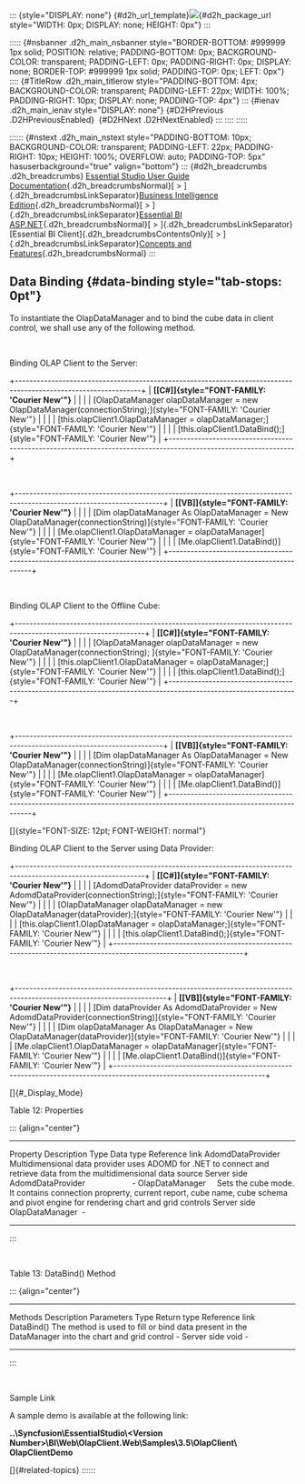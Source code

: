 ::: {style="DISPLAY: none"}
[](ms-xhelp:///?Id=d2h_url_template){#d2h_url_template}![](!package_url!){#d2h_package_url style="WIDTH: 0px; DISPLAY: none; HEIGHT: 0px"}
:::

::::: {#nsbanner .d2h_main_nsbanner style="BORDER-BOTTOM: #999999 1px solid; POSITION: relative; PADDING-BOTTOM: 0px; BACKGROUND-COLOR: transparent; PADDING-LEFT: 0px; PADDING-RIGHT: 0px; DISPLAY: none; BORDER-TOP: #999999 1px solid; PADDING-TOP: 0px; LEFT: 0px"}
:::: {#TitleRow .d2h_main_titlerow style="PADDING-BOTTOM: 4px; BACKGROUND-COLOR: transparent; PADDING-LEFT: 22px; WIDTH: 100%; PADDING-RIGHT: 10px; DISPLAY: none; PADDING-TOP: 4px"}
::: {#ienav .d2h_main_ienav style="DISPLAY: none"}
[](ms-xhelp:///?Id=01073408-6fb5-4943-a653-da9fd3358a53){#D2HPrevious .D2HPreviousEnabled}  [](ms-xhelp:///?Id=3201d260-ac75-44e9-a6a8-89fb0852ba7e){#D2HNext .D2HNextEnabled}
:::
::::
:::::

:::::: {#nstext .d2h_main_nstext style="PADDING-BOTTOM: 10px; BACKGROUND-COLOR: transparent; PADDING-LEFT: 22px; PADDING-RIGHT: 10px; HEIGHT: 100%; OVERFLOW: auto; PADDING-TOP: 5px" hasuserbackground="true" valign="bottom"}
::: {#d2h_breadcrumbs .d2h_breadcrumbs}
[Essential Studio User Guide Documentation](ms-xhelp:///?Id=12457748-09e3-4d74-a240-8e049cedf030){.d2h_breadcrumbsNormal}[ \> ]{.d2h_breadcrumbsLinkSeparator}[Business Intelligence Edition](ms-xhelp:///?Id=fdf33dd8-62b2-47b9-ad7b-fc50e590bca5){.d2h_breadcrumbsNormal}[ \> ]{.d2h_breadcrumbsLinkSeparator}[Essential BI ASP.NET](ms-xhelp:///?Id=99c6694e-59c3-4c59-abb5-ce9ce9a948bc){.d2h_breadcrumbsNormal}[ \> ]{.d2h_breadcrumbsLinkSeparator}[Essential BI Client]{.d2h_breadcrumbsContentsOnly}[ \> ]{.d2h_breadcrumbsLinkSeparator}[Concepts and Features](ms-xhelp:///?Id=01073408-6fb5-4943-a653-da9fd3358a53){.d2h_breadcrumbsNormal}
:::

## Data Binding {#data-binding style="tab-stops: 0pt"}

To instantiate the OlapDataManager and to bind the cube data in client control, we shall use any of the following method.

 

Binding OLAP Client to the Server:

+----------------------------------------------------------------------------------------------------------------+
| **[\[C#\]]{style="FONT-FAMILY: 'Courier New'"}**                                                               |
|                                                                                                                |
| [OlapDataManager olapDataManager = new OlapDataManager(connectionString);]{style="FONT-FAMILY: 'Courier New'"} |
|                                                                                                                |
| [this.olapClient1.OlapDataManager = olapDataManager;]{style="FONT-FAMILY: 'Courier New'"}                      |
|                                                                                                                |
| [this.olapClient1.DataBind();]{style="FONT-FAMILY: 'Courier New'"}                                             |
+----------------------------------------------------------------------------------------------------------------+

 

+----------------------------------------------------------------------------------------------------------------------+
| **[\[VB\]]{style="FONT-FAMILY: 'Courier New'"}**                                                                     |
|                                                                                                                      |
| [Dim olapDataManager As OlapDataManager = New OlapDataManager(connectionString)]{style="FONT-FAMILY: 'Courier New'"} |
|                                                                                                                      |
| [Me.olapClient1.OlapDataManager = olapDataManager]{style="FONT-FAMILY: 'Courier New'"}                               |
|                                                                                                                      |
| [Me.olapClient1.DataBind()]{style="FONT-FAMILY: 'Courier New'"}                                                      |
+----------------------------------------------------------------------------------------------------------------------+

 

Binding OLAP Client to the Offline Cube:

+-----------------------------------------------------------------------------------------------------------------+
| **[\[C#\]]{style="FONT-FAMILY: 'Courier New'"}**                                                                |
|                                                                                                                 |
| [OlapDataManager olapDataManager = new OlapDataManager(connectionString); ]{style="FONT-FAMILY: 'Courier New'"} |
|                                                                                                                 |
| [this.olapClient1.OlapDataManager = olapDataManager;]{style="FONT-FAMILY: 'Courier New'"}                       |
|                                                                                                                 |
| [this.olapClient1.DataBind();]{style="FONT-FAMILY: 'Courier New'"}                                              |
+-----------------------------------------------------------------------------------------------------------------+

 

+----------------------------------------------------------------------------------------------------------------------+
| **[\[VB\]]{style="FONT-FAMILY: 'Courier New'"}**                                                                     |
|                                                                                                                      |
| [Dim olapDataManager As OlapDataManager = New OlapDataManager(connectionString)]{style="FONT-FAMILY: 'Courier New'"} |
|                                                                                                                      |
| [Me.olapClient1.OlapDataManager = olapDataManager]{style="FONT-FAMILY: 'Courier New'"}                               |
|                                                                                                                      |
| [Me.olapClient1.DataBind()]{style="FONT-FAMILY: 'Courier New'"}                                                      |
+----------------------------------------------------------------------------------------------------------------------+

[]{style="FONT-SIZE: 12pt; FONT-WEIGHT: normal"} 

Binding OLAP Client to the Server using Data Provider:

+-----------------------------------------------------------------------------------------------------------------+
| **[\[C#\]]{style="FONT-FAMILY: 'Courier New'"}**                                                                |
|                                                                                                                 |
| [AdomdDataProvider dataProvider = new AdomdDataProvider(connectionString);]{style="FONT-FAMILY: 'Courier New'"} |
|                                                                                                                 |
| [OlapDataManager olapDataManager = new OlapDataManager(dataProvider);]{style="FONT-FAMILY: 'Courier New'"}      |
|                                                                                                                 |
| [this.olapClient1.OlapDataManager = olapDataManager;]{style="FONT-FAMILY: 'Courier New'"}                       |
|                                                                                                                 |
| [this.olapClient1.DataBind();]{style="FONT-FAMILY: 'Courier New'"}                                              |
+-----------------------------------------------------------------------------------------------------------------+

 

+-----------------------------------------------------------------------------------------------------------------------+
| **[\[VB\]]{style="FONT-FAMILY: 'Courier New'"}**                                                                      |
|                                                                                                                       |
| [Dim dataProvider As AdomdDataProvider = New AdomdDataProvider(connectionString)]{style="FONT-FAMILY: 'Courier New'"} |
|                                                                                                                       |
| [Dim olapDataManager As OlapDataManager = New OlapDataManager(dataProvider)]{style="FONT-FAMILY: 'Courier New'"}      |
|                                                                                                                       |
| [Me.olapClient1.OlapDataManager = olapDataManager]{style="FONT-FAMILY: 'Courier New'"}                                |
|                                                                                                                       |
| [Me.olapClient1.DataBind()]{style="FONT-FAMILY: 'Courier New'"}                                                       |
+-----------------------------------------------------------------------------------------------------------------------+

[]{#_Display_Mode} 

Table 12: Properties

::: {align="center"}
  --------------------- ----------------------------------------------------------------------------------------------------------------------------------------------------- ------------- ------------------- -----------------------
  Property              Description                                                                                                                                           Type          Data type           Reference link
  AdomdDataProvider     Multidimensional data provider uses ADOMD for .NET to connect and retrieve data from the multidimensional data source                                 Server side   AdomdDataProvider                       -
  OlapDataManager       Sets the cube mode. It contains connection proprerty, current report, cube name, cube schema and pivot engine for rendering chart and grid controls   Server side   OlapDataManager     \-
  --------------------- ----------------------------------------------------------------------------------------------------------------------------------------------------- ------------- ------------------- -----------------------
:::

 

Table 13: DataBind() Method

::: {align="center"}
  ------------ ---------------------------------------------------------------------------------------------------- ------------ ------------- ------------- ----------------
  Methods      Description                                                                                          Parameters   Type          Return type   Reference link
  DataBind()   The method is used to fill or bind data present in the DataManager into the chart and grid control   \-           Server side   void          \-
  ------------ ---------------------------------------------------------------------------------------------------- ------------ ------------- ------------- ----------------
:::

 

Sample Link

A sample demo is available at the following link:

**..\\Syncfusion\\EssentialStudio\\\<Version Number\>\\BI\\Web\\OlapClient.Web\\Samples\\3.5\\OlapClient\\ OlapClientDemo**

[]{#related-topics}
::::::
